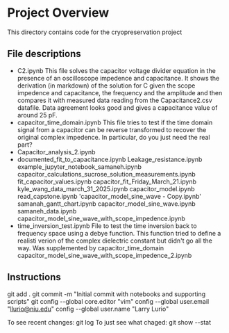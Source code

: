 
# Project Overview

This directory contains code for the cryopreservation project

## File descriptions


- C2.ipynb 
    This file solves the capacitor voltage divider equation in the presence of an oscilloscope impedence and capacitance.  It shows the derivation (in markdown) of the solution for C given the scope impedence and capacitance, the frequency and the amplitude and then compares it with measured data  reading from the Capacitance2.csv datafile.  Data agreement looks good and gives a capacitance value of around 25 pF.
- capacitor_time_domain.ipynb
    This file tries to test if the time domain signal from a capacitor can be reverse transformed to recover the original complex impedence. In particular, do you just need the real part? 
- Capacitor_analysis_2.ipynb
- documented_fit_to_capacitance.ipynb
Leakage_resistance.ipynb 
example_jupyter_notebook_samaneh.ipynb
capacitor_calculations_sucrose_solution_measurements.ipynb
fit_capacitor_values.ipynb
capacitor_fit_Friday_March_21.ipynb
kyle_wang_data_march_31_2025.ipynb
capacitor_model.ipynb
read_capstone.ipynb
'capacitor_model_sine_wave - Copy.ipynb'
samanah_gantt_chart.ipynb
capacitor_model_sine_wave.ipynb
samaneh_data.ipynb
capacitor_model_sine_wave_with_scope_impedence.ipynb
- time_inversion_test.ipynb
    File to test the time inversion back to frequency space using a debye function.  This function tried to define a realisti
    verion of the complex dielectric constant but didn't go all the way. Was supplemented by capacitor_time_domain
capacitor_model_sine_wave_with_scope_impedence_2.ipynb

## Instructions
git add .
git commit -m "Initial commit with notebooks and supporting scripts"
git config --global core.editor "vim"
config --global user.email "llurio@niu.edu"
config --global user.name "Larry Lurio"

To see recent changes:      git log
To just see what chaged:    git show --stat
